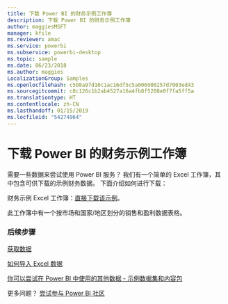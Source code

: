 ```yaml
---
title: 下载 Power BI 的财务示例工作簿
description: 下载 Power BI 的财务示例工作簿
author: maggiesMSFT
manager: kfile
ms.reviewer: amac
ms.service: powerbi
ms.subservice: powerbi-desktop
ms.topic: sample
ms.date: 06/23/2018
ms.author: maggies
LocalizationGroup: Samples
ms.openlocfilehash: c508a97d10c1ac16df5c5a006900257d7003ed43
ms.sourcegitcommit: c8c126c1b2ab4527a16a4fb8f5208e0f7fa5ff5a
ms.translationtype: HT
ms.contentlocale: zh-CN
ms.lasthandoff: 01/15/2019
ms.locfileid: "54274964"
---
```

# <a name="download-the-financial-sample-workbook-for-power-bi"></a>下载 Power BI 的财务示例工作簿
需要一些数据来尝试使用 Power BI 服务？ 我们有一个简单的 Excel 工作簿，其中包含可供下载的示例财务数据。  下面介绍如何进行下载：

财务示例 Excel 工作簿：[直接下载该示例](http://go.microsoft.com/fwlink/?LinkID=521962)。

此工作簿中有一个按市场和国家/地区划分的销售和盈利数据表格。

### <a name="next-steps"></a>后续步骤
[获取数据](service-get-data.md)

[如何导入 Excel 数据](service-excel-workbook-files.md)

[你可以尝试在 Power BI 中使用的其他数据 - 示例数据集和内容包](sample-datasets.md)

更多问题？ [尝试参与 Power BI 社区](http://community.powerbi.com/)

